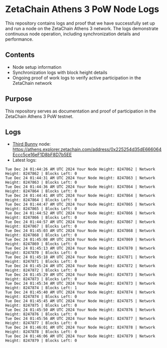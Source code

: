 # ZetaChain Athens 3 PoW Node Logs
This repository contains logs and proof that we have successfully set up and run a node on the ZetaChain Athens 3 network. The logs demonstrate continuous node operation, including synchronization details and performance.

## Contents
- Node setup information
- Synchronization logs with block height details
- Ongoing proof of work logs to verify active participation in the ZetaChain network

## Purpose
This repository serves as documentation and proof of participation in the ZetaChain Athens 3 PoW testnet.

## Logs

- [Third Bunny](https://thirdbunny.xyz/) node: https://athens.explorer.zetachain.com/address/0x225254d35dE666064Eccc5ce16eF1D8bF8D7b5EE
- Latest logs:
```
Tue Dec 24 01:44:26 AM UTC 2024 Your Node Height: 8247862 | Network Height: 8247862 | Blocks Left: 0
Tue Dec 24 01:44:31 AM UTC 2024 Your Node Height: 8247863 | Network Height: 8247863 | Blocks Left: 0
Tue Dec 24 01:44:36 AM UTC 2024 Your Node Height: 8247864 | Network Height: 8247864 | Blocks Left: 0
Tue Dec 24 01:44:41 AM UTC 2024 Your Node Height: 8247864 | Network Height: 8247864 | Blocks Left: 0
Tue Dec 24 01:44:47 AM UTC 2024 Your Node Height: 8247865 | Network Height: 8247865 | Blocks Left: 0
Tue Dec 24 01:44:52 AM UTC 2024 Your Node Height: 8247866 | Network Height: 8247866 | Blocks Left: 0
Tue Dec 24 01:44:57 AM UTC 2024 Your Node Height: 8247867 | Network Height: 8247867 | Blocks Left: 0
Tue Dec 24 01:45:03 AM UTC 2024 Your Node Height: 8247868 | Network Height: 8247868 | Blocks Left: 0
Tue Dec 24 01:45:08 AM UTC 2024 Your Node Height: 8247869 | Network Height: 8247869 | Blocks Left: 0
Tue Dec 24 01:45:13 AM UTC 2024 Your Node Height: 8247870 | Network Height: 8247870 | Blocks Left: 0
Tue Dec 24 01:45:18 AM UTC 2024 Your Node Height: 8247871 | Network Height: 8247871 | Blocks Left: 0
Tue Dec 24 01:45:24 AM UTC 2024 Your Node Height: 8247872 | Network Height: 8247872 | Blocks Left: 0
Tue Dec 24 01:45:29 AM UTC 2024 Your Node Height: 8247873 | Network Height: 8247873 | Blocks Left: 0
Tue Dec 24 01:45:34 AM UTC 2024 Your Node Height: 8247873 | Network Height: 8247874 | Blocks Left: 1
Tue Dec 24 01:45:40 AM UTC 2024 Your Node Height: 8247874 | Network Height: 8247874 | Blocks Left: 0
Tue Dec 24 01:45:45 AM UTC 2024 Your Node Height: 8247875 | Network Height: 8247875 | Blocks Left: 0
Tue Dec 24 01:45:50 AM UTC 2024 Your Node Height: 8247876 | Network Height: 8247876 | Blocks Left: 0
Tue Dec 24 01:45:56 AM UTC 2024 Your Node Height: 8247877 | Network Height: 8247877 | Blocks Left: 0
Tue Dec 24 01:46:01 AM UTC 2024 Your Node Height: 8247878 | Network Height: 8247878 | Blocks Left: 0
Tue Dec 24 01:46:06 AM UTC 2024 Your Node Height: 8247879 | Network Height: 8247879 | Blocks Left: 0
```
